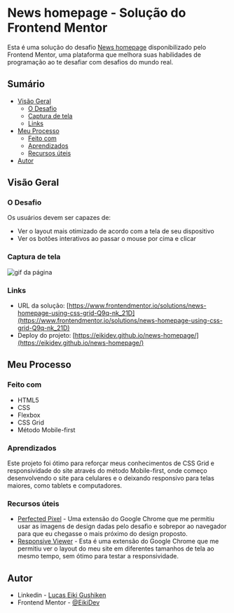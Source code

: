 # News homepage - Solução do Frontend Mentor

Esta é uma solução do desafio [News homepage](https://www.frontendmentor.io/challenges/news-homepage-H6SWTa1MFl) disponibilizado pelo Frontend Mentor, uma plataforma que melhora suas habilidades de programação ao te desafiar com desafios do mundo real.

## Sumário

- [Visão Geral](#visão-geral)
  - [O Desafio](#o-desafio)
  - [Captura de tela](#captura-de-tela)
  - [Links](#links)
- [Meu Processo](#meu-processo)
  - [Feito com](#feito-com)
  - [Aprendizados](#aprendizados)
  - [Recursos úteis](#recursos-úteis)
- [Autor](#autor)

## Visão Geral

### O Desafio

Os usuários devem ser capazes de:

- Ver o layout mais otimizado de acordo com a tela de seu dispositivo
- Ver os botões interativos ao passar o mouse por cima e clicar

### Captura de tela

![gif da página](src/assets/github/news-homepage.gif)

### Links

- URL da solução: [https://www.frontendmentor.io/solutions/news-homepage-using-css-grid-Q9q-nk_21D](https://www.frontendmentor.io/solutions/news-homepage-using-css-grid-Q9q-nk_21D)
- Deploy do projeto: [https://eikidev.github.io/news-homepage/](https://eikidev.github.io/news-homepage/)

## Meu Processo

### Feito com

- HTML5
- CSS
- Flexbox
- CSS Grid
- Método Mobile-first

### Aprendizados

Este projeto foi ótimo para reforçar meus conhecimentos de CSS Grid e responsividade do site através do método Mobile-first, onde começo desenvolvendo o site para celulares e o deixando responsivo para telas maiores, como tablets e computadores.


### Recursos úteis

- [Perfected Pixel](https://chromewebstore.google.com/detail/perfectpixel-by-welldonec/dkaagdgjmgdmbnecmcefdhjekcoceebi) - Uma extensão do Google Chrome que me permitiu usar as imagens de design dadas pelo desafio e sobrepor ao navegador para que eu chegasse o mais próximo do design proposto.
- [Responsive Viewer](https://chromewebstore.google.com/detail/responsive-viewer/inmopeiepgfljkpkidclfgbgbmfcennb) - Esta é uma extensão do Google Chrome que me permitiu ver o layout do meu site em diferentes tamanhos de tela ao mesmo tempo, sem ótimo para testar a responsividade.

## Autor

- Linkedin - [Lucas Eiki Gushiken](www.linkedin.com/in/lucaseikigushiken)
- Frontend Mentor - [@EikiDev](https://www.frontendmentor.io/profile/EikiDev)